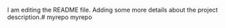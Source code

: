 I am editing the README file. Adding some more details about the project description.# myrepo
myrepo
